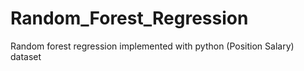 # Random_Forest_Regression
Random forest regression implemented with python (Position Salary) dataset
